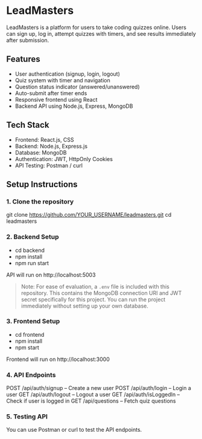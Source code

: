 # LeadMasters

LeadMasters is a platform for users to take coding quizzes online. Users can sign up, log in, attempt quizzes with timers, and see results immediately after submission.

## Features

- User authentication (signup, login, logout)
- Quiz system with timer and navigation
- Question status indicator (answered/unanswered)
- Auto-submit after timer ends
- Responsive frontend using React
- Backend API using Node.js, Express, MongoDB

## Tech Stack

- Frontend: React.js, CSS
- Backend: Node.js, Express.js
- Database: MongoDB
- Authentication: JWT, HttpOnly Cookies
- API Testing: Postman / curl

## Setup Instructions

### 1. Clone the repository

git clone https://github.com/YOUR_USERNAME/leadmasters.git
cd leadmasters

### 2. Backend Setup

- cd backend
- npm install
- npm run start

API will run on http://localhost:5003

> Note: For ease of evaluation, a `.env` file is included with this repository.
> This contains the MongoDB connection URI and JWT secret specifically for this project.
> You can run the project immediately without setting up your own database.

### 3. Frontend Setup

- cd frontend
- npm install
- npm start

Frontend will run on http://localhost:3000

### 4. API Endpoints

POST /api/auth/signup – Create a new user
POST /api/auth/login – Login a user
GET /api/auth/logout – Logout a user
GET /api/auth/isLoggedIn – Check if user is logged in
GET /api/questions – Fetch quiz questions

### 5. Testing API

You can use Postman or curl to test the API endpoints.

